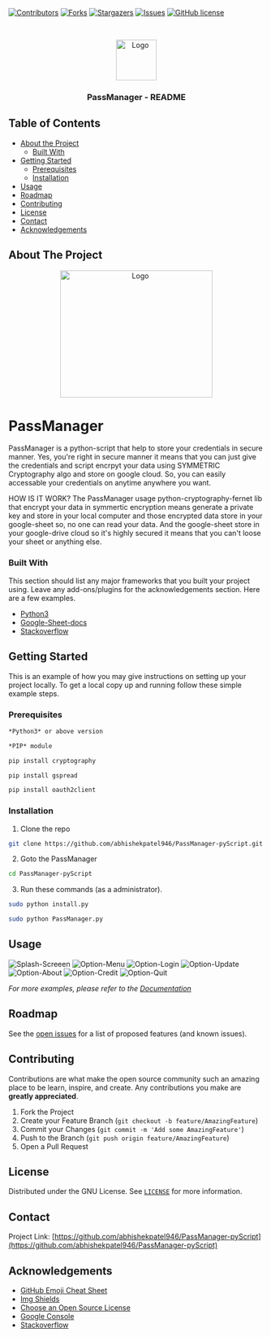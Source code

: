 [![Contributors][contributors-shield]][contributors-url]
[![Forks][forks-shield]][forks-url]
[![Stargazers][stars-shield]][stars-url]
[![Issues][issues-shield]][issues-url]
[![GitHub license](https://img.shields.io/github/license/abhishekpatel946/PassManager-pyscript)](https://github.com/abhishekpatel946/PassManager-pyscript)


<!-- PROJECT LOGO -->
<br />
<p align="center">
  <a href="https://github.com/abhishekpatel946/PassManager-pyScript">
    <img src="Icon/logo-readme.png" alt="Logo" width="80" height="80">
  </a>

  <h3 align="center">PassManager - README</h3>
</p>



<!-- TABLE OF CONTENTS -->
## Table of Contents

* [About the Project](#about-the-project)
  * [Built With](#built-with)
* [Getting Started](#getting-started)
  * [Prerequisites](#prerequisites)
  * [Installation](#installation)
* [Usage](#usage)
* [Roadmap](#roadmap)
* [Contributing](#contributing)
* [License](#license)
* [Contact](#contact)
* [Acknowledgements](#acknowledgements)



<!-- ABOUT THE PROJECT -->
## About The Project
<p align="center">
  <a href="https://github.com/abhishekpatel946/PassManager-pyScript">
<!--     <img src="Icon/logo-passmanager.jpeg" alt="Logo" width="100" height="100"> -->
    <img src="Icon/pyLock.png" alt="Logo" width="300" height="250">
  </a>
</p>

# PassManager

PassManager is a python-script that help to store your credentials in secure manner.
Yes, you're right in secure manner it means that you can just give the credentials and script encrpyt your data using SYMMETRIC Cryptography algo and store on google cloud. So, you can easily accessable your credentials on anytime anywhere you want.

HOW IS IT WORK?
The PassManager usage python-cryptography-fernet lib that encrypt your data in symmertic encryption means generate a private key and store in your local computer and those encrypted data store in your google-sheet so, no one can read your data. And the google-sheet store in your google-drive cloud so it's highly secured it means that you can't loose your sheet or anything else.


### Built With
This section should list any major frameworks that you built your project using. Leave any add-ons/plugins for the acknowledgements section. Here are a few examples.
* [Python3](https://www.python.org/download/releases/3.0/)
* [Google-Sheet-docs](https://developers.google.com/sheets/api/quickstart/python)
* [Stackoverflow](https://stackoverflow.com/)


<!-- GETTING STARTED -->
## Getting Started

This is an example of how you may give instructions on setting up your project locally.
To get a local copy up and running follow these simple example steps.

### Prerequisites
```sh
*Python3* or above version
```
```sh
*PIP* module
```
```sh
pip install cryptography
```
```sh
pip install gspread
```
```sh
pip install oauth2client
```

### Installation

1. Clone the repo
```sh
git clone https://github.com/abhishekpatel946/PassManager-pyScript.git
```

2. Goto the PassManager
```sh
cd PassManager-pyScript
```
3. Run these commands (as a administrator).
```sh
sudo python install.py
```
```sh
sudo python PassManager.py
```


<!-- USAGE EXAMPLES -->
## Usage

![Splash-Screeen](https://github.com/abhishekpatel946/PassManager-pyScript/blob/master/Screens/Splash-Screen.png)
![Option-Menu](https://github.com/abhishekpatel946/PassManager-pyScript/blob/master/Screens/Option-menu.png)
![Option-Login](https://github.com/abhishekpatel946/PassManager-pyScript/blob/master/Screens/Option-Login.png)
![Option-Update](https://github.com/abhishekpatel946/PassManager-pyScript/blob/master/Screens/Option-Update.png)
![Option-About](https://github.com/abhishekpatel946/PassManager-pyScript/blob/master/Screens/Option-About.png)
![Option-Credit](https://github.com/abhishekpatel946/PassManager-pyScript/blob/master/Screens/Option-Credit;s.png)
![Option-Quit](https://github.com/abhishekpatel946/PassManager-pyScript/blob/master/Screens/Quit.png)

_For more examples, please refer to the [Documentation]()_



<!-- ROADMAP -->
## Roadmap

See the [open issues](https://github.com/abhishekpatel946/PassManager-pyScript/issues) for a list of proposed features (and known issues).



<!-- CONTRIBUTING -->
## Contributing

Contributions are what make the open source community such an amazing place to be learn, inspire, and create. Any contributions you make are **greatly appreciated**.

1. Fork the Project
2. Create your Feature Branch (`git checkout -b feature/AmazingFeature`)
3. Commit your Changes (`git commit -m 'Add some AmazingFeature'`)
4. Push to the Branch (`git push origin feature/AmazingFeature`)
5. Open a Pull Request



<!-- LICENSE -->
## License

Distributed under the GNU License. See [`LICENSE`](https://github.com/abhishekpatel946/PassManager-pyScript/blob/master/LICENSE) for more information.



<!-- CONTACT -->
## Contact

Project Link: [https://github.com/abhishekpatel946/PassManager-pyScript](https://github.com/abhishekpatel946/PassManager-pyScript)



<!-- ACKNOWLEDGEMENTS -->
## Acknowledgements
* [GitHub Emoji Cheat Sheet](https://www.webpagefx.com/tools/emoji-cheat-sheet)
* [Img Shields](https://shields.io)
* [Choose an Open Source License](https://choosealicense.com)
* [Google Console](https://console.developers.google.com/)
* [Stackoverflow](http://stackoverflow.com/)


<!-- MARKDOWN LINKS & IMAGES -->
<!-- https://www.markdownguide.org/basic-syntax/#reference-style-links -->
[contributors-shield]: https://img.shields.io/github/contributors/abhishekpatel946/PassManager-pyScript.svg?style=flat
[contributors-url]: https://github.com/abhishekpatel946/PassManager-pyScript/graphs/contributors
[forks-shield]: https://img.shields.io/github/forks/abhishekpatel946/PassManager-pyScript.svg?style=flat
[forks-url]: https://github.com/abhishekpatel946/PassManager-pyScript/network/members
[stars-shield]: https://img.shields.io/github/stars/abhishekpatel946/PassManager-pyScript.svg?style=flat
[stars-url]: https://github.com/abhishekpatel946/PassManager-pyScript/stargazers
[issues-shield]: https://img.shields.io/github/issues/abhishekpatel946/PassManager-pyScript.svg?style=flat
[issues-url]: https://github.com/abhishekpatel946/PassManager-pyScript/issues
